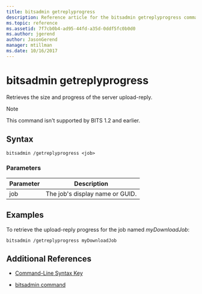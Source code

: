 ```yaml
---
title: bitsadmin getreplyprogress
description: Reference article for the bitsadmin getreplyprogress command, which retrieves the size and progress of the server upload-reply.
ms.topic: reference
ms.assetid: 7f7cb0b4-ad95-44fd-a35d-0ddf5fc0b0d0
ms.author: jgerend
author: JasonGerend
manager: mtillman
ms.date: 10/16/2017
---
```


# bitsadmin getreplyprogress

Retrieves the size and progress of the server upload-reply.

> [!NOTE]
> This command isn't supported by BITS 1.2 and earlier.

## Syntax

```
bitsadmin /getreplyprogress <job>
```

### Parameters

| Parameter | Description |
| -------------- | -------------- |
| job | The job's display name or GUID. |

## Examples

To retrieve the upload-reply progress for the job named *myDownloadJob*:

```
bitsadmin /getreplyprogress myDownloadJob
```

## Additional References

- [Command-Line Syntax Key](command-line-syntax-key.md)

- [bitsadmin command](bitsadmin.md)
